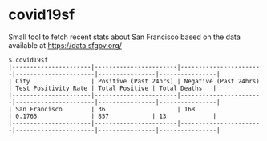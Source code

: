 # covid19sf

Small tool to fetch recent stats about San Francisco based on the data available at https://data.sfgov.org/

```console
$ covid19sf
|----------------------|-----------------------|-----------------------|----------------------|----------------|----------------|
| City                 | Positive (Past 24hrs) | Negative (Past 24hrs) | Test Positivity Rate | Total Positive | Total Deaths   |
|----------------------|-----------------------|-----------------------|----------------------|----------------|----------------|
| San Francisco        | 36                    | 168                   | 0.1765               | 857            | 13             |
|----------------------|-----------------------|-----------------------|----------------------|----------------|----------------|
```
